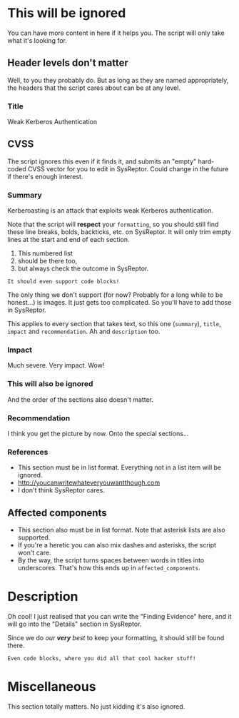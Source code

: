 
# This will be ignored
You can have more content in here if it helps you. The script will only take what it's looking for.

## Header levels don't matter
Well, to you they probably do. But as long as they are named appropriately, the headers that the script cares about can be at any level.

### Title
Weak Kerberos Authentication

## CVSS
The script ignores this even if it finds it, and submits an "empty" hard-coded CVSS vector for you to edit in SysReptor. Could change in the future if there's enough interest.

### Summary

Kerberoasting is an attack that exploits weak Kerberos authentication.

Note that the script will **respect** your `formatting`, so you should still find these line breaks, bolds, backticks, etc. on SysReptor. It will only trim empty lines at the start and end of each section.

1. This numbered list
2. should be there too,
3. but always check the outcome in SysReptor.

```
It should even support code blocks!
```

The only thing we don't support (for now? Probably for a long while to be honest...) is images. It just gets too complicated. So you'll have to add those in SysReptor.

This applies to every section that takes text, so this one (`summary`), `title`, `impact` and `recommendation`. Ah and `description` too.

### Impact
Much severe. Very impact. Wow!

### This will also be ignored
And the order of the sections also doesn't matter.

### Recommendation
I think you get the picture by now. Onto the special sections...

### References
- This section must be in list format. Everything not in a list item will be ignored.
- http://youcanwritewhateveryouwantthough.com
- I don't think SysReptor cares.

## Affected components
* This section also must be in list format. Note that asterisk lists are also supported.
* If you're a heretic you can also mix dashes and asterisks, the script won't care.
* By the way, the script turns spaces between words in titles into underscores. That's how this ends up in `affected_components`.

# Description
Oh cool! I just realised that you can write the "Finding Evidence" here, and it will go into the "Details" section in SysReptor.

Since we do _our **very** best_ to keep your formatting, it should still be found there.

```
Even code blocks, where you did all that cool hacker stuff!
```

# Miscellaneous
This section totally matters. No just kidding it's also ignored.
